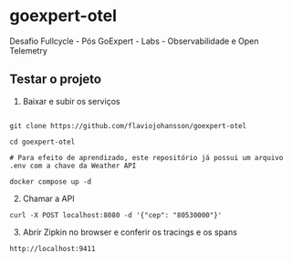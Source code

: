 # goexpert-otel
Desafio Fullcycle - Pós GoExpert - Labs - Observabilidade e Open Telemetry

## Testar o projeto

1. Baixar e subir os serviços
```

git clone https://github.com/flaviojohansson/goexpert-otel

cd goexpert-otel

# Para efeito de aprendizado, este repositório já possui um arquivo .env com a chave da Weather API

docker compose up -d
```
2. Chamar a API
```
curl -X POST localhost:8080 -d '{"cep": "80530000"}'
```
3. Abrir Zipkin no browser e conferir os tracings e os spans
```
http://localhost:9411
```
